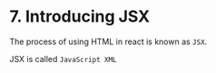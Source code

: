 # 7. Introducing JSX

The process of using HTML in react is known as `JSX`.

JSX is called `JavaScript XML`
